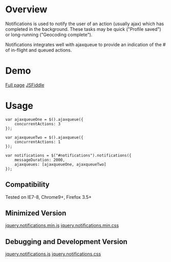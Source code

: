 # Overview

Notifications is used to notify the user of an action (usually ajax) which has completed in the background. These tasks may be quick ("Profile saved") or long-running ("Geocoding complete").

Notifications integrates well with ajaxqueue to provide an indication of the # of in-flight and queued actions.

# Demo

[Full page](http://jsfiddle.net/jookyboi/udvaP/17/embedded/result/)
[JSFiddle](http://jsfiddle.net/jookyboi/udvaP/17/)

# Usage

    var ajaxqueueOne = $().ajaxqueue({
        concurrentActions: 3
    });

    var ajaxqueueTwo = $().ajaxqueue({
        concurrentActions: 1
    });

    var notifications = $("#notifications").notifications({
        messageDuration: 2000,
        ajaxqueues: [ajaxqueueOne, ajaxqueueTwo]
    });

## Compatibility

Tested on IE7-8, Chrome9+, Firefox 3.5+

## Minimized Version

[jquery.notifications.min.js](https://github.com/ZS/jquery.controls/raw/master/notifications/js/jquery.notifications.min.js)
[jquery.notifications.min.css](https://github.com/ZS/jquery.controls/raw/master/notifications/css/jquery.notifications.min.css)

## Debugging and Development Version

[jquery.notifications.js](https://github.com/ZS/jquery.controls/raw/master/notifications/js/jquery.notifications.js)
[jquery.notifications.css](https://github.com/ZS/jquery.controls/raw/master/notifications/css/jquery.notifications.css)